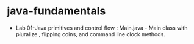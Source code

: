 # java-fundamentals
 
 * Lab 01-Java primitives and control flow :  Main.java - Main class with pluralize , flipping coins, and command line clock methods.
